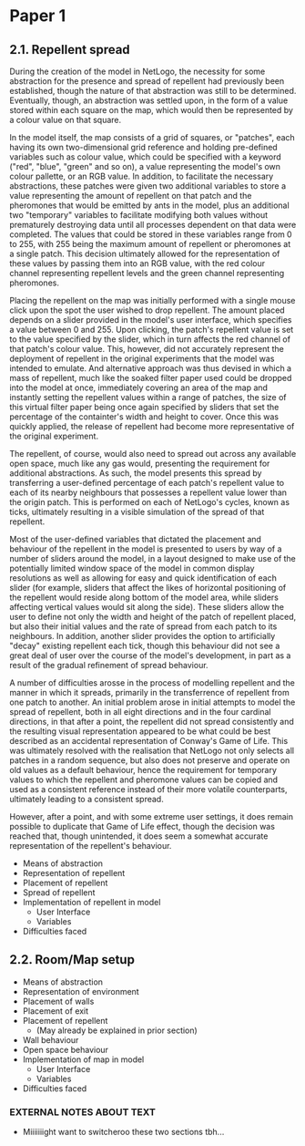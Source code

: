 # Paper 1

## 2.1. Repellent spread

During the creation of the model in NetLogo, the necessity for some abstraction for the presence and spread of repellent had previously been established, though the nature of that abstraction was still to be determined. Eventually, though, an abstraction was settled upon, in the form of a value stored within each square on the map, which would then be represented by a colour value on that square.

In the model itself, the map consists of a grid of squares, or "patches", each having its own two-dimensional grid reference and holding pre-defined variables such as colour value, which could be specified with a keyword ("red", "blue", "green" and so on), a value representing the model's own colour pallette, or an RGB value. In addition, to facilitate the necessary abstractions, these patches were given two additional variables to store a value representing the amount of repellent on that patch and the pheromones that would be emitted by ants in the model, plus an additional two "temporary" variables to facilitate modifying both values without prematurely destroying data until all processes dependent on that data were completed. The values that could be stored in these variables range from 0 to 255, with 255 being the maximum amount of repellent or pheromones at a single patch. This decision ultimately allowed for the representation of these values by passing them into an RGB value, with the red colour channel representing repellent levels and the green channel representing pheromones.

Placing the repellent on the map was initially performed with a single mouse click upon the spot the user wished to drop repellent. The amount placed depends on a slider provided in the model's user interface, which specifies a value between 0 and 255. Upon clicking, the patch's repellent value is set to the value specified by the slider, which in turn affects the red channel of that patch's colour value. This, however, did not accurately represent the deployment of repellent in the original experiments that the model was intended to emulate. And alternative approach was thus devised in which a mass of repellent, much like the soaked filter paper used could be dropped into the model at once, immediately covering an area of the map and instantly setting the repellent values within a range of patches, the size of this virtual filter paper being once again specified by sliders that set the percentage of the containter's width and height to cover. Once this was quickly applied, the release of repellent had become more representative of the original experiment.

The repellent, of course, would also need to spread out across any available open space, much like any gas would, presenting the requirement for additional abstractions. As such, the model presents this spread by transferring a user-defined percentage of each patch's repellent value to each of its nearby neighbours that possesses a repellent value lower than the origin patch. This is performed on each of NetLogo's cycles, known as ticks, ultimately resulting in a visible simulation of the spread of that repellent.

Most of the user-defined variables that dictated the placement and behaviour of the repellent in the model is presented to users by way of a number of sliders around the model, in a layout designed to make use of the potentially limited window space of the model in common display resolutions as well as allowing for easy and quick identification of each slider (for example, sliders that affect the likes of horizontal positioning of the repellent would reside along bottom of the model area, while sliders affecting vertical values would sit along the side). These sliders allow the user to define not only the width and height of the patch of repellent placed, but also their initial values and the rate of spread from each patch to its neighbours. In addition, another slider provides the option to artificially "decay" existing repellent each tick, though this behaviour did not see a great deal of user over the course of the model's development, in part as a result of the gradual refinement of spread behaviour.

A number of difficulties arosse in the process of modelling repellent and the manner in which it spreads, primarily in the transferrence of repellent from one patch to another. An initial problem arose in initial attempts to model the spread of repellent, both in all eight directions and in the four cardinal directions, in that after a point, the repellent did not spread consistently and the resulting visual representation appeared to be what could be best described as an accidental representation of Conway's Game of Life. This was ultimately resolved with the realisation that NetLogo not only selects all patches in a random sequence, but also does not preserve and operate on old values as a default behaviour, hence the requirement for temporary values to which the repellent and pheromone values can be copied and used as a consistent reference instead of their more volatile counterparts, ultimately leading to a consistent spread.

However, after a point, and with some extreme user settings, it does remain possible to duplicate that Game of Life effect, though the decision was reached that, though unintended, it does seem a somewhat accurate representation of the repellent's behaviour.

* Means of abstraction
* Representation of repellent
* Placement of repellent
* Spread of repellent
* Implementation of repellent in model
  * User Interface
  * Variables
* Difficulties faced

## 2.2. Room/Map setup
* Means of abstraction
* Representation of environment
* Placement of walls
* Placement of exit
* Placement of repellent
  * (May already be explained in prior section)
* Wall behaviour
* Open space behaviour
* Implementation of map in model
  * User Interface
  * Variables
* Difficulties faced

### EXTERNAL NOTES ABOUT TEXT
* Miiiiiiight want to switcheroo these two sections tbh...
